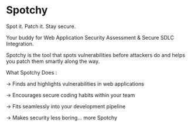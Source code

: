 # Spotchy
Spot it. Patch it. Stay secure.

Your buddy for Web Application Security Assessment & Secure SDLC Integration.

Spotchy is the tool that spots vulnerabilities before attackers do and helps you patch them smartly along the way.

What Spotchy Does :

-> Finds and highlights vulnerabilities in web applications

-> Encourages secure coding habits within your team

-> Fits seamlessly into your development pipeline

-> Makes security less boring... more Spotchy
